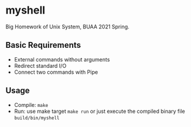# myshell

Big Homework of Unix System, BUAA 2021 Spring.

## Basic Requirements

- External commands without arguments
- Redirect standard I/O
- Connect two commands with Pipe

## Usage

- Compile: `make`
- Run: use make target `make run` or just execute the compiled binary file `build/bin/myshell`
